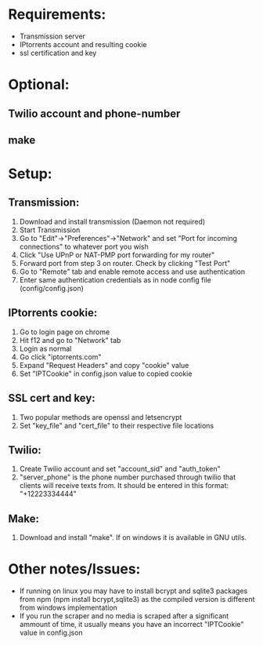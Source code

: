 # Requirements:
- Transmission server
- IPtorrents account and resulting cookie
- ssl certification and key

# Optional:
## Twilio account and phone-number
## make
  
# Setup:
## Transmission:
1. Download and install transmission (Daemon not required)
2. Start Transmission
3. Go to "Edit"->"Preferences"->"Network" and set "Port for incoming connections" to whatever port you wish
4. Click "Use UPnP or NAT-PMP port forwarding for my router"
5. Forward port from step 3 on router. Check by clicking "Test Port"
6. Go to "Remote" tab and enable remote access and use authentication
7. Enter same authentication credentials as in node config file (config/config.json)
## IPtorrents cookie:
1. Go to login page on chrome
2. Hit f12 and go to "Network" tab
3. Login as normal
4. Go click "iptorrents.com"
5. Expand "Request Headers" and copy "cookie" value
6. Set "IPTCookie" in config.json value to copied cookie
## SSL cert and key:
1. Two popular methods are openssl and letsencrypt
2. Set "key_file" and "cert_file" to their respective file locations
## Twilio:
1. Create Twilio account and set "account_sid" and "auth_token"
2. "server_phone" is the phone number purchased through twilio that clients will receive texts from. It should be entered in this format: "+12223334444"
## Make:
1. Download and install "make". If on windows it is available in GNU utils.
    
# Other notes/Issues:
  - If running on linux you may have to install bcrypt and sqlite3 packages from npm (npm install bcrypt,sqlite3) as the compiled version is different from windows implementation
  - If you run the scraper and no media is scraped after a significant ammount of time, it usually means you have an incorrect "IPTCookie" value in config.json
  

